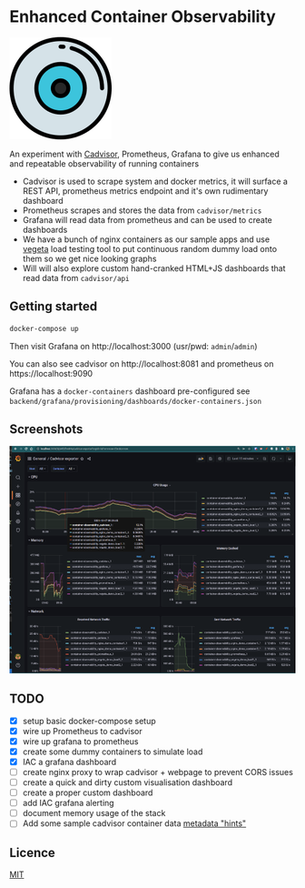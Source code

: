 # Enhanced Container Observability

![logo](web/logo.png)

An experiment with [Cadvisor](https://github.com/google/cadvisor), Prometheus, Grafana to give us enhanced and repeatable observability of running containers

- Cadvisor is used to scrape system and docker metrics, it will surface a REST API, prometheus metrics endpoint and it's own rudimentary dashboard
- Prometheus scrapes and stores the data from `cadvisor/metrics`
- Grafana will read data from prometheus and can be used to create dashboards
- We have a bunch of nginx containers as our sample apps and use [vegeta]() load testing tool to put continuous random dummy load onto them so we get nice looking graphs
- Will will also explore custom hand-cranked HTML+JS dashboards that read data from `cadvisor/api`

## Getting started

```bash
docker-compose up
```

Then visit Grafana on http://localhost:3000 (usr/pwd: `admin`/`admin`)

You can also see cadvisor on http://localhost:8081 and prometheus on https://localhost:9090

Grafana has a `docker-containers` dashboard pre-configured see `backend/grafana/provisioning/dashboards/docker-containers.json`

## Screenshots

![grafana dashboard](web/grafana-example.png)

## TODO

- [x] setup basic docker-compose setup
- [x] wire up Prometheus to cadvisor
- [x] wire up grafana to prometheus
- [x] create some dummy containers to simulate load
- [x] IAC a grafana dashboard
- [ ] create nginx proxy to wrap cadvisor + webpage to prevent CORS issues
- [ ] create a quick and dirty custom visualisation dashboard
- [ ] create a proper custom dashboard
- [ ] add IAC grafana alerting
- [ ] document memory usage of the stack
- [ ] Add some sample cadvisor container data [metadata "hints"](https://github.com/google/cadvisor/blob/master/container/common/container_hints.go)

## Licence

[MIT](LICENCE)
